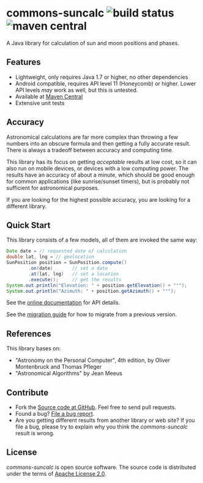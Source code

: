 # commons-suncalc ![build status](https://shredzone.org/badge/commons-suncalc.svg) ![maven central](https://shredzone.org/maven-central/org.shredzone.commons/commons-suncalc/badge.svg)

A Java library for calculation of sun and moon positions and phases.

## Features

* Lightweight, only requires Java 1.7 or higher, no other dependencies
* Android compatible, requires API level 11 (Honeycomb) or higher. Lower API levels _may_ work as well, but this is untested.
* Available at [Maven Central](http://search.maven.org/#search|ga|1|a%3A%22commons-suncalc%22)
* Extensive unit tests

## Accuracy

Astronomical calculations are far more complex than throwing a few numbers into an obscure formula and then getting a fully accurate result. There is always a tradeoff between accuracy and computing time.

This library has its focus on getting _acceptable_ results at low cost, so it can also run on mobile devices, or devices with a low computing power. The results have an accuracy of about a minute, which should be good enough for common applications (like sunrise/sunset timers), but is probably not sufficient for astronomical purposes.

If you are looking for the highest possible accuracy, you are looking for a different library.

## Quick Start

This library consists of a few models, all of them are invoked the same way:

```java
Date date = // requested date of calculation
double lat, lng = // geolocation
SunPosition position = SunPosition.compute()
        .on(date)       // set a date
        .at(lat, lng)   // set a location
        .execute();     // get the results
System.out.println("Elevation: " + position.getElevation() + "°");
System.out.println("Azimuth: " + position.getAzimuth() + "°");
```

See the [online documentation](https://shredzone.org/maven/commons-suncalc/) for API details.

See the [migration guide](https://shredzone.org/maven/commons-suncalc/migration.html) for how to migrate from a previous version.

## References

This library bases on:

* "Astronomy on the Personal Computer", 4th edition, by Oliver Montenbruck and Thomas Pfleger
* "Astronomical Algorithms" by Jean Meeus

## Contribute

* Fork the [Source code at GitHub](https://github.com/shred/commons-suncalc). Feel free to send pull requests.
* Found a bug? [File a bug report](https://github.com/shred/commons-suncalc/issues).
* Are you getting different results from another library or web site? If you file a bug, please try to explain why you think the _commons-suncalc_ result is wrong.

## License

_commons-suncalc_ is open source software. The source code is distributed under the terms of [Apache License 2.0](http://www.apache.org/licenses/LICENSE-2.0).
